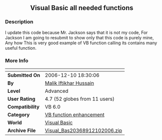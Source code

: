﻿<div align="center">

## Visual Basic all needed functions


</div>

### Description

I update this code because Mr. Jackson says that it is not my code, For Jackson I am going to resubmit to show only that this code is purely mine, Any how This is very good example of VB function calling its contains many useful function.
 
### More Info
 


<span>             |<span>
---                |---
**Submitted On**   |2006-12-10 18:30:06
**By**             |[Malik Iftikhar Hussain](https://github.com/Planet-Source-Code/PSCIndex/blob/master/ByAuthor/malik-iftikhar-hussain.md)
**Level**          |Advanced
**User Rating**    |4.7 (52 globes from 11 users)
**Compatibility**  |VB 6\.0
**Category**       |[VB function enhancement](https://github.com/Planet-Source-Code/PSCIndex/blob/master/ByCategory/vb-function-enhancement__1-25.md)
**World**          |[Visual Basic](https://github.com/Planet-Source-Code/PSCIndex/blob/master/ByWorld/visual-basic.md)
**Archive File**   |[Visual\_Bas20368912102006\.zip](https://github.com/Planet-Source-Code/malik-iftikhar-hussain-visual-basic-all-needed-functions__1-67302/archive/master.zip)








